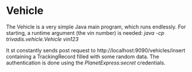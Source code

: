 # Vehicle

The Vehicle is a very simple Java main program, which runs endlessly. 
For starting, a runtime argument (the vin number) is needed: *java -cp trivadis.vehicle.Vehicle vin123*

It st constantly sends post request to http://localhost:9090/vehicles/insert 
containing a TrackingRecord filled with some random data. The authentication is done using the *PlanetExpress:secret* credentials.
